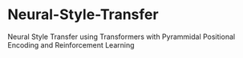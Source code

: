 # Neural-Style-Transfer
Neural Style Transfer using Transformers with Pyrammidal Positional Encoding and Reinforcement Learning
